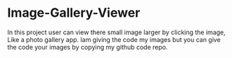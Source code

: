# Image-Gallery-Viewer
In this project user can view there small image larger by clicking the image, Like a photo gallery app. Iam giving the code my images but you can give the code your images by copying my github code repo.
